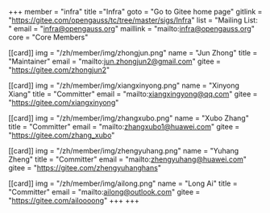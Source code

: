 +++
member = "infra"
title ="Infra"
goto = "Go to Gitee home page"
gitlink = "https://gitee.com/opengauss/tc/tree/master/sigs/Infra"
list = "Mailing List: "
email = "infra@opengauss.org"
maillink = "mailto:infra@opengauss.org"
core = "Core Members"


[[card]]
img = "/zh/member/img/zhongjun.png"
name = "Jun Zhong"
title = "Maintainer"
email = "mailto:jun.zhongjun2@gmail.com"
gitee = "https://gitee.com/zhongjun2"

[[card]]
img = "/zh/member/img/xiangxinyong.png"
name = "Xinyong Xiang"
title = "Committer"
email = "mailto:xiangxingyong@qq.com"
gitee = "https://gitee.com/xiangxinyong"

[[card]]
img = "/zh/member/img/zhangxubo.png"
name = "Xubo Zhang"
title = "Committer"
email = "mailto:zhangxubo1@huawei.com"
gitee = "https://gitee.com/zhang_xubo"

[[card]]
img = "/zh/member/img/zhengyuhang.png"
name = "Yuhang Zheng"
title = "Committer"
email = "mailto:zhengyuhang@huawei.com"
gitee = "https://gitee.com/zhengyuhanghans"

[[card]]
img = "/zh/member/img/ailong.png"
name = "Long Ai"
title = "Committer"
email = "mailto:ailong@outlook.com"
gitee = "https://gitee.com/ailoooong"
+++
+++